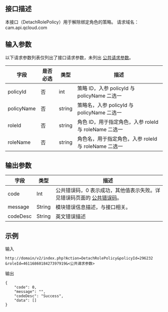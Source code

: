 ## 接口描述
本接口（DetachRolePolicy）用于解除绑定角色的策略。
请求域名：cam.api.qcloud.com

## 输入参数
以下请求参数列表仅列出了接口请求参数，未列出 [公共请求参数](/document/api/213/6976)。

|字段|是否必选|类型|描述|
| ------------ | ------------ | ------------ | ------------ |
|policyId|否|int|策略 ID，入参 policyId 与 policyName 二选一|
|policyName|否|string|策略名，入参 policyId 与 policyName 二选一|
|roleId|否|string|角色 ID，用于指定角色，入参 roleId 与 roleName 二选一|
|roleName|否|string|角色名，用于指定角色，入参 roleId 与 roleName 二选一|

## 输出参数
 
| 字段  | 类型  | 描述  |
| ------------ | ------------ | ------------ |
| code | Int | 公共错误码，0 表示成功，其他值表示失败。详见错误码页面的 <a href='/document/api/377/4173' title='公共错误码'>公共错误码</a>。|
| message | String | 模块错误信息描述，与接口相关。|
| codeDesc | String | 英文错误描述 |

## 示例 
输入
```
http://domain/v2/index.php?Action=DetachRolePolicy&policyId=296232
&roleId=4611686018427397919&<公共请求参数>
```

输出
```
{
    "code": 0,
    "message": "",
    "codeDesc": "Success",
    "data": []
}

````
